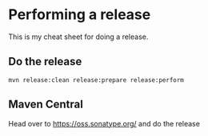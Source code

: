 # Performing a release

This is my cheat sheet for doing a release.

## Do the release

    mvn release:clean release:prepare release:perform

## Maven Central

Head over to https://oss.sonatype.org/ and do the release
